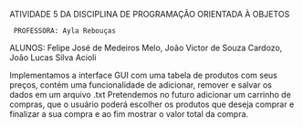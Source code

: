   ATIVIDADE 5 DA DISCIPLINA DE PROGRAMAÇÃO ORIENTADA À OBJETOS
                  
     PROFESSORA: Ayla Rebouças

ALUNOS: Felipe José de Medeiros Melo, João Victor de Souza Cardozo, João Lucas Silva Acioli

Implementamos a interface GUI com uma tabela de produtos com seus preços, contém uma funcionalidade de adicionar, remover e salvar os dados em um arquivo .txt
Pretendemos no futuro adicionar um carrinho de compras, que o usuário poderá escolher os produtos que deseja comprar e finalizar a sua compra e ao fim mostrar o valor total da compra.
